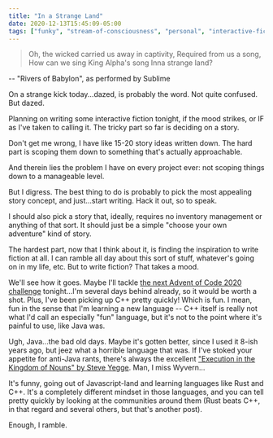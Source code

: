 ```yaml
---
title: "In a Strange Land"
date: 2020-12-13T15:45:09-05:00
tags: ["funky", "stream-of-consciousness", "personal", "interactive-fiction", "engines"]
---
```


> Oh, the wicked carried us away in captivity,
> Required from us a song,
> How can we sing King Alpha's song
> Inna strange land?

-- "Rivers of Babylon", as performed by Sublime

On a strange kick today...dazed, is probably the word. Not quite confused. But dazed.

Planning on writing some interactive fiction tonight, if the mood strikes, or IF as I've taken to calling it. The tricky part so far is deciding on a story.

Don't get me wrong, I have like 15-20 story ideas written down. The hard part is scoping them down to something that's actually approachable.

And therein lies the problem I have on every project ever: not scoping things down to a manageable level.

But I digress. The best thing to do is probably to pick the most appealing story concept, and just...start writing. Hack it out, so to speak.

I should also pick a story that, ideally, requires no inventory management or anything of that sort. It should just be a simple "choose your own adventure" kind of story.

The hardest part, now that I think about it, is finding the inspiration to write fiction at all. I can ramble all day about this sort of stuff, whatever's going on in my life, etc. But to write fiction? That takes a mood.

We'll see how it goes. Maybe I'll tackle [the next Advent of Code 2020 challenge](https://github.com/ajpocus/advent-of-code-2020/) tonight...I'm several days behind already, so it would be worth a shot. Plus, I've been picking up C++ pretty quickly! Which is fun. I mean, fun in the sense that I'm learning a new language -- C++ itself is really not what I'd call an especially "fun" language, but it's not to the point where it's painful to use, like Java was.

Ugh, Java...the bad old days. Maybe it's gotten better, since I used it 8-ish years ago, but jeez what a horrible language that was. If I've stoked your appetite for anti-Java rants, there's always the excellent ["Execution in the Kingdom of Nouns" by Steve Yegge](http://steve-yegge.blogspot.com/2006/03/execution-in-kingdom-of-nouns.html). Man, I miss Wyvern...

It's funny, going out of Javascript-land and learning languages like Rust and C++. It's a completely different mindset in those languages, and you can tell pretty quickly by looking at the communities around them (Rust beats C++, in that regard and several others, but that's another post).

Enough, I ramble.
